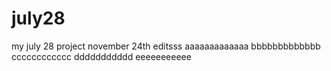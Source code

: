 # july28
my july 28 project
november 24th editsss
aaaaaaaaaaaaa
bbbbbbbbbbbbb
cccccccccccc
ddddddddddd
eeeeeeeeeee
